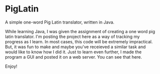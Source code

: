 # PigLatin
A simple one-word Pig Latin translator, written in Java.

While learning Java, I was given the assignment of creating a one word pig latin translator. I'm posting the project here as a way of tracking my progress as I learn.
In most cases, this code will be extremely impractical. But, it was fun to make and maybe you've receieved a similar task and would like to know how I did it.
Just to learn even further, I made the program a GUI and posted it on a web server. You can see that here. 

Enjoy!
